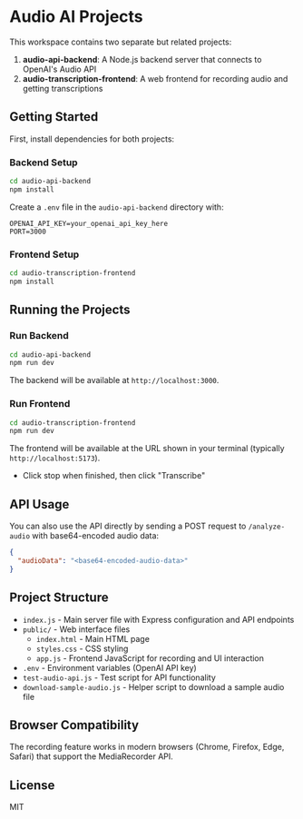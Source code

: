 # Audio AI Projects

This workspace contains two separate but related projects:

1. **audio-api-backend**: A Node.js backend server that connects to OpenAI's Audio API
2. **audio-transcription-frontend**: A web frontend for recording audio and getting transcriptions

## Getting Started

First, install dependencies for both projects:

### Backend Setup

```bash
cd audio-api-backend
npm install
```

Create a `.env` file in the `audio-api-backend` directory with:
```
OPENAI_API_KEY=your_openai_api_key_here
PORT=3000
```

### Frontend Setup

```bash
cd audio-transcription-frontend
npm install
```

## Running the Projects

### Run Backend

```bash
cd audio-api-backend
npm run dev
```

The backend will be available at `http://localhost:3000`.

### Run Frontend

```bash
cd audio-transcription-frontend
npm run dev
```

The frontend will be available at the URL shown in your terminal (typically `http://localhost:5173`).
   - Click stop when finished, then click "Transcribe"

## API Usage
You can also use the API directly by sending a POST request to `/analyze-audio` with base64-encoded audio data:
```json
{
  "audioData": "<base64-encoded-audio-data>"
}
```

## Project Structure
- `index.js` - Main server file with Express configuration and API endpoints
- `public/` - Web interface files
  - `index.html` - Main HTML page
  - `styles.css` - CSS styling
  - `app.js` - Frontend JavaScript for recording and UI interaction
- `.env` - Environment variables (OpenAI API key)
- `test-audio-api.js` - Test script for API functionality
- `download-sample-audio.js` - Helper script to download a sample audio file

## Browser Compatibility
The recording feature works in modern browsers (Chrome, Firefox, Edge, Safari) that support the MediaRecorder API.

## License
MIT
